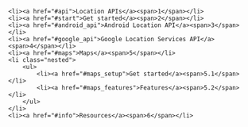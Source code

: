 <!-- .slide: class="center-horizontal" -->

<ul class="table-of-content">

    <li><a href="#api">Location APIs</a><span>1</span></li>
    <li><a href="#start">Get started</a><span>2</span></li>
    <li><a href="#android_api">Android Location API</a><span>3</span></li>
    <li><a href="#google_api">Google Location Services API</a><span>4</span></li>
    <li><a href="#maps">Maps</a><span>5</span></li>
	<li class="nested">
        <ul>
            <li><a href="#maps_setup">Get started</a><span>5.1</span></li>
            <li><a href="#maps_features">Features</a><span>5.2</span></li>
        </ul>
    </li>
	<li><a href="#info">Resources</a><span>6</span></li>

</ul>